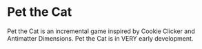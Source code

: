# Pet the Cat
Pet the Cat is an incremental game inspired by Cookie Clicker and Antimatter Dimensions. Pet the Cat is in VERY early development.
